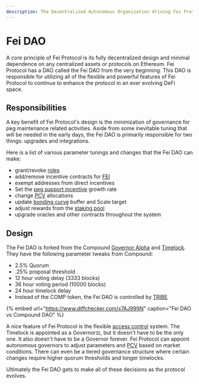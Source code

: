 ```yaml
---
description: The Decentralized Autonomous Organization driving Fei Protocol upgrades
---
```


# Fei DAO

A core principle of Fei Protocol is its fully decentralized design and minimal dependence on any centralized assets or protocols on Ethereum. Fei Protocol has a DAO called the Fei DAO from the very beginning. This DAO is responsible for utilizing all of the flexible and powerful features of Fei Protocol to continue to enhance the protocol in an ever evolving DeFi space. 

## Responsibilities

A key benefit of Fei Protocol's design is the minimization of governance for peg maintenance related activities. Aside from some inevitable tuning that will be needed in the early days, the Fei DAO is primarily responsible for two things: upgrades and integrations.

Here is a list of various parameter tunings and changes that the Fei DAO can make:

* grant/revoke [roles](../protocol/access-control/)
* add/remove incentive contracts for [FEI](../protocol/fei-stablecoin/)
* exempt addresses from direct incentives
* Set the [peg support incentive](../protocol/fei-stablecoin/) growth rate
* change [PCV](../protocol/protocol-controlled-value/) allocations
* update [bonding curve](../protocol/bondingcurve/bondingcurve.md) buffer and Scale target
* adjust rewards from the [staking pool](../protocol/staking/)
* upgrade oracles and other contracts throughout the system

## Design

The Fei DAO is forked from the Compound [Governor Alpha](https://github.com/fei-protocol/fei-protocol-core/blob/master/contracts/dao/GovernorAlpha.sol) and [Timelock](https://github.com/fei-protocol/fei-protocol-core/blob/master/contracts/dao/Timelock.sol). They have the following parameter tweaks from Compound:

* 2.5% Quorum
* .25% proposal threshold
* 12 hour voting delay \(3333 blocks\)
* 36 hour voting period \(10000 blocks\)
* 24 hour timelock delay
* Instead of the COMP token, the Fei DAO is controlled by [TRIBE](tribe.md)

{% embed url="https://www.diffchecker.com/x7AJ999N" caption="Fei DAO vs Compound DAO" %}

A nice feature of Fei Protocol is the flexible [access control](../protocol/access-control/) system. The Timelock is appointed as a Governor⚖️, but it doesn't have to be the only one. It also doesn't have to be a Governor forever. Fei Protocol can appoint autonomous governors to adjust parameters and [PCV](../protocol/protocol-controlled-value/) based on market conditions. There can even be a tiered governance structure where certain changes require higher quorum thresholds and longer timelocks.

Ultimately the Fei DAO gets to make all of these decisions as the protocol evolves.



